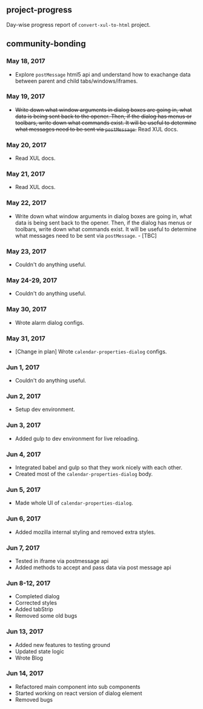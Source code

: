 ## project-progress
Day-wise progress report of `convert-xul-to-html` project.

## community-bonding

### **May 18, 2017** 
* Explore `postMessage` html5 api and understand how to exachange data between parent and child tabs/windows/iframes.

### **May 19, 2017**
* ~~Write down what window arguments in dialog boxes are going in, what data is being sent back to the opener. Then, if the dialog has menus or toolbars, write down what commands exist. It will be useful to determine what messages need to be sent via `postMessage`.~~ Read XUL docs.

### **May 20, 2017**

* Read XUL docs.

### **May 21, 2017**

* Read XUL docs.

### **May 22, 2017**

* Write down what window arguments in dialog boxes are going in, what data is being sent back to the opener. Then, if the dialog has menus or toolbars, write down what commands exist. It will be useful to determine what messages need to be sent via `postMessage`. - [TBC]

### **May 23, 2017**

* Couldn't do anything useful.

### **May 24-29, 2017**

* Couldn't do anything useful.

### **May 30, 2017**

* Wrote alarm dialog configs.

### **May 31, 2017**

* [Change in plan] Wrote `calendar-properties-dialog` configs.
 
### **Jun 1, 2017**

* Couldn't do anything useful.

### **Jun 2, 2017**

* Setup dev environment.

### **Jun 3, 2017**

* Added gulp to dev environment for live reloading.

### **Jun 4, 2017**

* Integrated babel and gulp so that they work nicely with each other.
* Created most of the `calendar-properties-dialog` body.

### **Jun 5, 2017**

* Made whole UI of `calendar-properties-dialog`.

### **Jun 6, 2017**

* Added mozilla internal styling and removed extra styles.

### **Jun 7, 2017**

* Tested in iframe via postmessage api
* Added methods to accept and pass data via post message api

### **Jun 8-12, 2017**

* Completed dialog
* Corrected styles
* Added tabStrip
* Removed some old bugs

### **Jun 13, 2017**

* Added new features to testing ground
* Updated state logic
* Wrote Blog

### **Jun 14, 2017**

* Refactored main component into sub components
* Started working on react version of dialog element
* Removed bugs



